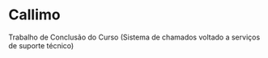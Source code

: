 # Callimo
Trabalho de Conclusão do Curso (Sistema de chamados voltado a serviços de suporte técnico)
